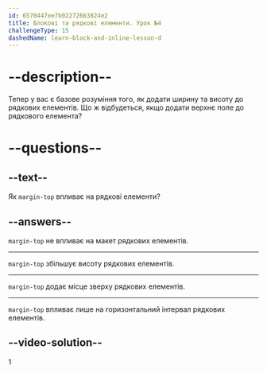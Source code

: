 ```yaml
---
id: 6570447ee7b02272663824e2
title: Блокові та рядкові елементи. Урок №4
challengeType: 15
dashedName: learn-block-and-inline-lesson-d
---
```


# --description--

Тепер у вас є базове розуміння того, як додати ширину та висоту до рядкових елементів. Що ж відбудеться, якщо додати верхнє поле до рядкового елемента?

# --questions--

## --text--

Як `margin-top` впливає на рядкові елементи?

## --answers--

`margin-top` не впливає на макет рядкових елементів.

---

`margin-top` збільшує висоту рядкових елементів.

---

`margin-top` додає місце зверху рядкових елементів.

---

`margin-top` впливає лише на горизонтальний інтервал рядкових елементів.

## --video-solution--

1
